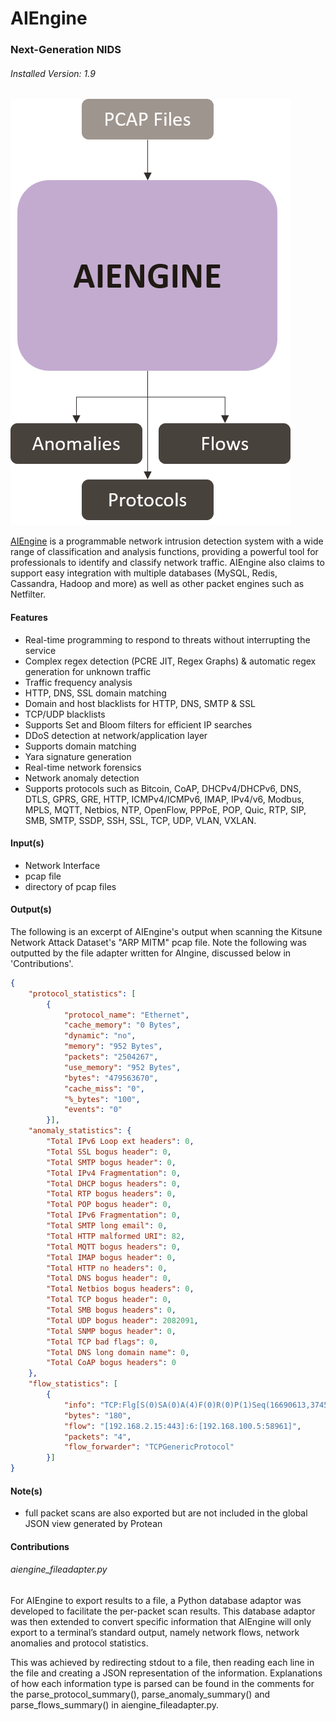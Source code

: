 # AIEngine
### Next-Generation NIDS
###### *Installed Version: 1.9*
![aiengine diagram](../../docs/images/aiengine/aiengine_io.png)

[AIEngine](https://bitbucket.org/camp0/aiengine) is a programmable network intrusion detection system with a wide range of classification and analysis functions, providing a powerful tool for professionals to identify and classify network traffic. AIEngine also claims to support easy integration with multiple databases (MySQL, Redis, Cassandra, Hadoop and more) as well as other packet engines such as Netfilter.

#### Features
+ Real-time programming to respond to threats without interrupting the service
+ Complex regex detection (PCRE JIT, Regex Graphs) & automatic regex generation for unknown traffic
+ Traffic frequency analysis
+ HTTP, DNS, SSL domain matching
+ Domain and host blacklists for HTTP, DNS, SMTP & SSL
+ TCP/UDP blacklists
+ Supports Set and Bloom filters for efficient IP searches
+ DDoS detection at network/application layer
+ Supports domain matching 
+ Yara signature generation 
+ Real-time network forensics
+ Network anomaly detection
+ Supports protocols such as Bitcoin, CoAP, DHCPv4/DHCPv6, DNS, DTLS, GPRS, GRE, HTTP, ICMPv4/ICMPv6, IMAP, IPv4/v6, Modbus, MPLS, MQTT, Netbios, NTP, OpenFlow, PPPoE, POP, Quic, RTP, SIP, SMB, SMTP, SSDP, SSH, SSL, TCP, UDP, VLAN, VXLAN. 

#### Input(s)
+ Network Interface
+ pcap file
+ directory of pcap files

#### Output(s)
The following is an excerpt of AIEngine's output when scanning the Kitsune Network Attack Dataset's "ARP MITM" pcap file. Note the following was outputted by the file adapter written for AIngine, discussed below in 'Contributions'.

```json
{
    "protocol_statistics": [
        {
            "protocol_name": "Ethernet",
            "cache_memory": "0 Bytes",
            "dynamic": "no",
            "memory": "952 Bytes",
            "packets": "2504267",
            "use_memory": "952 Bytes",
            "bytes": "479563670",
            "cache_miss": "0",
            "%_bytes": "100",
            "events": "0"
        }],
    "anomaly_statistics": {
        "Total IPv6 Loop ext headers": 0,
        "Total SSL bogus header": 0,
        "Total SMTP bogus header": 0,
        "Total IPv4 Fragmentation": 0,
        "Total DHCP bogus headers": 0,
        "Total RTP bogus headers": 0,
        "Total POP bogus header": 0,
        "Total IPv6 Fragmentation": 0,
        "Total SMTP long email": 0,
        "Total HTTP malformed URI": 82,
        "Total MQTT bogus headers": 0,
        "Total IMAP bogus header": 0,
        "Total HTTP no headers": 0,
        "Total DNS bogus header": 0,
        "Total Netbios bogus headers": 0,
        "Total TCP bogus header": 0,
        "Total SMB bogus headers": 0,
        "Total UDP bogus header": 2082091,
        "Total SNMP bogus header": 0,
        "Total TCP bad flags": 0,
        "Total DNS long domain name": 0,
        "Total CoAP bogus headers": 0
    },
    "flow_statistics": [
        {
            "info": "TCP:Flg[S(0)SA(0)A(4)F(0)R(0)P(1)Seq(16690613,3745726105)]",
            "bytes": "180",
            "flow": "[192.168.2.15:443]:6:[192.168.100.5:58961]",
            "packets": "4",
            "flow_forwarder": "TCPGenericProtocol"
        }]
}
```

#### Note(s)
+ full packet scans are also exported but are not included in the global JSON view generated by Protean
#### Contributions
###### aiengine_fileadapter.py
For AIEngine to export results to a file, a Python database adaptor was developed to facilitate the per-packet scan results. This database adaptor was then extended to convert specific information that AIEngine will only export to a terminal’s standard output, namely network flows, network anomalies and protocol statistics.

This was achieved by redirecting stdout to a file, then reading each line in the file and creating a JSON representation of the information. Explanations of how each information type is parsed can be found in the comments for the parse_protocol_summary(), parse_anomaly_summary() and parse_flows_summary() in aiengine_fileadapter.py. 
